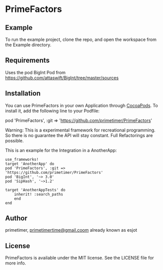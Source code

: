 # PrimeFactors

<!---
[![CI Status](http://img.shields.io/travis/primetimer/PrimeFactors.svg?style=flat)](https://travis-ci.org/primetimer/PrimeFactors)
[![Version](https://img.shields.io/cocoapods/v/PrimeFactors.svg?style=flat)](http://cocoapods.org/pods/PrimeFactors)
[![License](https://img.shields.io/cocoapods/l/PrimeFactors.svg?style=flat)](http://cocoapods.org/pods/PrimeFactors)
[![Platform](https://img.shields.io/cocoapods/p/PrimeFactors.svg?style=flat)](http://cocoapods.org/pods/PrimeFactors)
--->

## Example

<!---
To run the example project, clone the repo, and run `pod install` from the Example directory first.
--->
To run the example project, clone the repo, and open the workspace from the Example directory.

## Requirements

Uses the pod BigInt Pod from https://github.com/attaswift/BigInt/tree/master/sources

## Installation

You can use PrimeFactors in your own Application through [CocoaPods](http://cocoapods.org).
To install it,  add the following line to your Podfile:

pod 'PrimeFactors', :git => 'https://github.com/primetimer/PrimeFactors'

Warning: This is a experimental framework for recreational programming. So there is no guarantee the API will stay constant.
Full Refactorings are possible.

This is an example for the Integration in a AnotherApp:

	use_frameworks!
	target 'AnotherApp' do
	pod 'PrimeFactors', :git => 'https://github.com/primetimer/PrimeFactors'
	pod 'BigInt', '~> 3.0'
	pod 'SipHash', '~>1.2'

	target 'AnotherAppTests' do
		inherit! :search_paths
		end
	end


## Author

primetimer, primetimertime@gmail.coom already known as esjot

## License

PrimeFactors is available under the MIT license. See the LICENSE file for more info.
